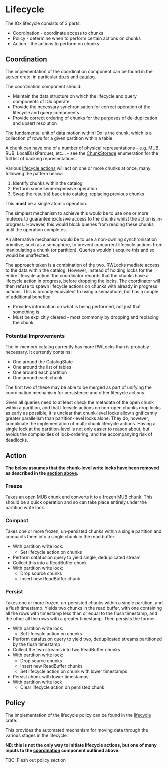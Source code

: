# Lifecycle

The IOx lifecycle consists of 3 parts:

* Coordination - coordinate access to chunks
* Policy - determine when to perform certain actions on chunks
* Action - the actions to perform on chunks

## Coordination

The implementation of the coordination component can be found in the [server](../server) crate, in particular [db.rs](../server/src/db.rs) and [catalog](../server/src/db/catalog.rs).

The coordination component should:

* Maintain the data structure on which the lifecycle and query components of IOx operate
* Provide the necessary synchronisation for correct operation of the lifecycle and query components
* Provide correct ordering of chunks for the purposes of de-duplication and upsert resolution

The fundamental unit of data motion within IOx is the chunk, which is a collection of rows for a given partition within a table. 

A chunk can have one of a number of physical representations - e.g. MUB, RUB, LocalDiskParquet, etc... - see the [ChunkStorage](../data_types/src/chunk_metadata.rs) enumeration for the full list of backing representations. 

Various [lifecycle actions](#action) will act on one or more chunks at once, many following the pattern below:

1. Identify chunks within the catalog
2. Perform some semi-expensive operation
3. Swap the result(s) back into catalog, replacing previous chunks

This **must** be a single atomic operation.

The simplest mechanism to achieve this would be to use one or more mutexes to guarantee exclusive access to the chunks whilst the action is in-progress. However, this would block queries from reading these chunks until the operation completes.

An alternative mechanism would be to use a non-owning synchronisation primitive, such as a semaphore, to prevent concurrent lifecycle actions from manipulating a chunk (or partition). Queries wouldn't acquire this and so would be unaffected.

The approach taken is a combination of the two. RWLocks mediate access to the data within the catalog. However, instead of holding locks for the entire lifecycle action, the coordinator records that the chunks have a lifecycle action in progress, before dropping the locks. The coordinator will then refuse to spawn lifecycle actions on chunks with already in progress actions. This is broadly equivalent to using a semaphore, but has a couple of additional benefits:

* Provides information on what is being performed, not just that something is
* Must be explicitly cleared - most commonly by dropping and replacing the chunk

### Potential Improvements

The in-memory catalog currently has more RWLocks than is probably necessary. It currently contains:

* One around the CatalogState
* One around the list of tables
* One around each partition
* One around each chunk

The first two of these may be able to be merged as part of unifying the coordination mechanism for persistence and other lifecycle actions.

Given all queries need to at least check the metadata of the open chunk within a partition, and that lifecycle actions on non-open chunks drop locks as early as possible, it is unclear that chunk-level locks allow significantly greater parallelism than partition-level locks alone. They do, however, complicate the implementation of multi-chunk lifecycle actions. Having a single lock at the partition-level is not only easier to reason about, but avoids the complexities of lock-ordering, and the accompanying risk of deadlocks.

## Action

**The below assumes that the chunk-level write locks have been removed as described in the [section above](#potential-improvements).**

### Freeze

Takes an open MUB chunk and converts it to a frozen MUB chunk. This should be a quick operation and so can take place entirely under the partition write lock. 

### Compact

Takes one or more frozen, un-persisted chunks within a single partition and compacts them into a single chunk in the read buffer.

* With partition write lock:
    * Set lifecycle action on chunks
* Perform datafusion query to yield single, deduplicated stream
* Collect this into a ReadBuffer chunk
* With partition write lock:
    * Drop source chunks
    * Insert new ReadBuffer chunk

### Persist

Takes one or more frozen, un-persisted chunks within a single partition, and a flush timestamp. Yields two chunks in the read buffer, with one containing all the rows with timestamp less than or equal to the flush timestamp, and the other all the rows with a greater timestamp. Then persists the former.

* With partition write lock:
    * Set lifecycle action on chunks
* Perform datafusion query to yield two, deduplicated streams partitioned by the flush timestamp
* Collect the two streams into two ReadBuffer chunks
* With partition write lock:
    * Drop source chunks
    * Insert new ReadBuffer chunks
    * Set lifecycle action on chunk with lower timestamps
* Persist chunk with lower timestamps
* With partition write lock
    * Clear lifecycle action on persisted chunk

## Policy

The implementation of the lifecycle policy can be found in the [lifecycle](../lifecycle) crate.

This provides the automated mechanism for moving data through the various stages in the lifecycle.

**NB: this is not the only way to initiate lifecycle actions, but one of many inputs to the [coordination](#coordination) component outlined above.**

TBC: Flesh out policy section
